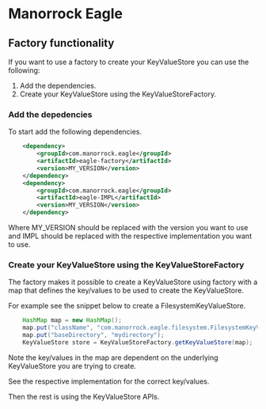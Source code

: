 # Manorrock Eagle

## Factory functionality

If you want to use a factory to create your KeyValueStore you can use the following:

1. Add the dependencies.
2. Create your KeyValueStore using the KeyValueStoreFactory.

### Add the depedencies

To start add the following dependencies.

```xml
    <dependency>
        <groupId>com.manorrock.eagle</groupId>
        <artifactId>eagle-factory</artifactId>
        <version>MY_VERSION</version>
    </dependency>
    <dependency>
        <groupId>com.manorrock.eagle</groupId>
        <artifactId>eagle-IMPL</artifactId>
        <version>MY_VERSION</version>
    </dependency>
```

Where MY_VERSION should be replaced with the version you want to use and IMPL should be replaced with the respective implementation you want to use.

### Create your KeyValueStore using the KeyValueStoreFactory

The factory makes it possible to create a KeyValueStore using factory with a map that defines the key/values to be used to create the KeyValueStore.

For example see the snippet below to create a FilesystemKeyValueStore.

```java
    HashMap map = new HashMap();
    map.put("className", "com.manorrock.eagle.filesystem.FilesystemKeyValueStore");
    map.put("baseDirectory", "mydirectory");
    KeyValueStore store = KeyValueStoreFactory.getKeyValueStore(map);
```

Note the key/values in the map are dependent on the underlying KeyValueStore you are trying to create.

See the respective implementation for the correct key/values.

Then the rest is using the KeyValueStore APIs.
